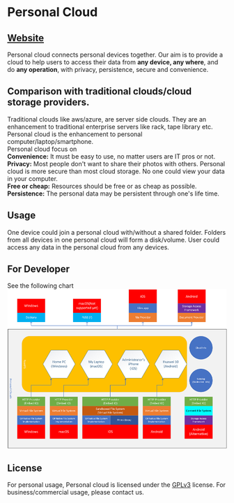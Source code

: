 # Personal Cloud
## [Website](https://Personal.House/ "Website")

Personal cloud connects personal devices together. Our aim is to provide a cloud to help users to access their data from **any device, any where**, and do **any operation**, with privacy, persistence, secure and convenience.   

## Comparison with traditional clouds/cloud storage providers.
Traditional clouds like aws/azure, are server side clouds. They are an enhancement to traditional enterprise servers like rack, tape library etc.  Personal cloud is the enhancement to personal computer/laptop/smartphone.  
Personal cloud focus on  
**Convenience:** It must be easy to use, no matter users are IT pros or not.  
**Privacy:** Most people don't want to share their photos with others. Personal cloud is more secure than most cloud storage. No one could view your data in your computer.  
**Free or cheap:** Resources should be free or as cheap as possible.  
**Persistence:** The personal data may be persistent through one's life time.


## Usage
One device could join a personal cloud with/without a shared folder. Folders from all devices in one personal cloud will form a disk/volume. User could access any data in the personal cloud from any devices.  

## For Developer
See the following chart
![Architecture](https://github.com/Personal-Cloud/PersonalCloud/raw/master/docs/Desc.png "Architecture")


## License
For personal usage, Personal cloud is licensed under the [GPLv3](https://raw.githubusercontent.com/Personal-Cloud/PersonalCloud/master/LICENSE "GPLv3")  license. For business/commercial usage, please contact us.


